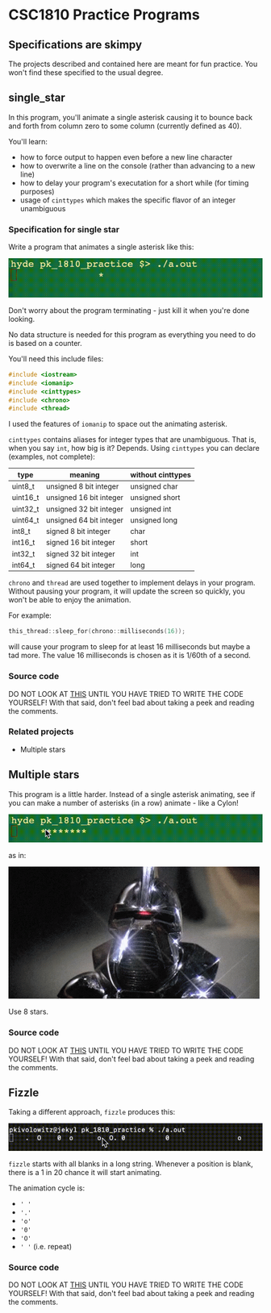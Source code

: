 # CSC1810 Practice Programs

## Specifications are skimpy

The projects described and contained here are meant for fun practice. You won't find these specified to the usual degree.

## single_star

In this program, you'll animate a single asterisk causing it to bounce back and forth from column zero to some column (currently defined as 40).

You'll learn:

* how to force output to happen even before a new line character
* how to overwrite a line on the console (rather than advancing to a new line)
* how to delay your program's executation for a short while (for timing purposes)
* usage of `cinttypes` which makes the specific flavor of an integer unambiguous

### Specification for single star

Write a program that animates a single asterisk like this:

![star](./single_star.gif)

Don't worry about the program terminating - just kill it when you're done looking.

No data structure is needed for this program as everything you need to do is based on a counter.

You'll need this include files:

```c++
#include <iostream>
#include <iomanip>
#include <cinttypes>
#include <chrono>
#include <thread>
```

I used the features of `iomanip` to space out the animating asterisk.

`cinttypes` contains aliases for integer types that are unambiguous. That is, when you say `int`, how big is it? Depends. Using `cinttypes` you can declare (examples, not complete):

| type | meaning | without cinttypes |
| ---- | ------- | ----------------- |
| uint8_t | unsigned 8 bit integer | unsigned char |
| uint16_t | unsigned 16 bit integer | unsigned short |
| uint32_t | unsigned 32 bit integer | unsigned int |
| uint64_t | unsigned 64 bit integer | unsigned long |
| int8_t | signed 8 bit integer | char |
| int16_t | signed 16 bit integer | short |
| int32_t | signed 32 bit integer | int |
| int64_t | signed 64 bit integer | long |

`chrono` and `thread` are used together to implement delays in your program. Without pausing your program, it will update the screen so quickly, you won't be able to enjoy the animation.

For example:

```c++
this_thread::sleep_for(chrono::milliseconds(16));
```

will cause your program to sleep for at least 16 milliseconds but maybe a tad more. The value 16 milliseconds is chosen as it is 1/60th of a second.

### Source code

DO NOT LOOK AT [THIS](./single_star.cpp) UNTIL YOU HAVE TRIED TO WRITE THE CODE YOURSELF! With that said, don't feel bad about taking a peek and reading the comments.

### Related projects

* Multiple stars

## Multiple stars

This program is a little harder. Instead of a single asterisk animating, see if you can make a number of asterisks (in a row) animate - like a Cylon!

![multiple](./multiple_stars.gif)

as in:

![Cylon](./cylon.gif)

Use 8 stars.

### Source code

DO NOT LOOK AT [THIS](./multiple_stars.cpp) UNTIL YOU HAVE TRIED TO WRITE THE CODE YOURSELF! With that said, don't feel bad about taking a peek and reading the comments.

## Fizzle

Taking a different approach, `fizzle` produces this:

![fizzle](./fizzle.gif)

`fizzle` starts with all blanks in a long string. Whenever a position is blank, there is a 1 in 20 chance it will start animating.

The animation cycle is:

* `' '`
* `'.'`
* `'o'`
* `'0'`
* `'O'`
* `' '` (i.e. repeat)

### Source code

DO NOT LOOK AT [THIS](./fizzle.cpp) UNTIL YOU HAVE TRIED TO WRITE THE CODE YOURSELF! With that said, don't feel bad about taking a peek and reading the comments.
